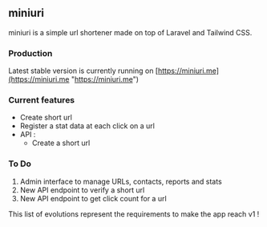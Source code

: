 ## miniuri
miniuri is a simple url shortener made on top of Laravel and Tailwind CSS.

### Production
Latest stable version is currently running on [https://miniuri.me](https://miniuri.me "https://miniuri.me")

### Current features
- Create short url
- Register a stat data at each click on a url
- API :
  - Create a short url

### To Do
1. Admin interface to manage URLs, contacts, reports and stats
2. New API endpoint to verify a short url
3. New API endpoint to get click count for a url

This list of evolutions represent the requirements to make the app reach v1 !